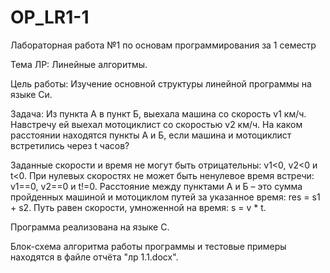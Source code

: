 # OP_LR1-1
Лабораторная работа №1 по основам программирования за 1 семестр

Тема ЛР: Линейные алгоритмы.

Цель работы: Изучение основной структуры линейной программы на языке Си.

Задача: Из пункта А в пункт Б, выехала машина со скорость v1 км/ч. Навстречу ей выехал мотоциклист со скоростью v2 км/ч. На каком расстоянии находятся пункты А и Б, если машина и мотоциклист встретились через t часов?

Заданные скорости и время не могут быть отрицательны: v1<0, v2<0 и t<0. При нулевых скоростях не может быть ненулевое время встречи: v1==0, v2==0 и t!=0. Расстояние между пунктами А и Б – это сумма пройденных машиной и мотоциклом путей за указанное время: res = s1 + s2. Путь равен скорости, умноженной на время: s = v * t.

Программа реализована на языке C.

Блок-схема алгоритма работы программы и тестовые примеры находятся в файле отчёта "лр 1.1.docx".
